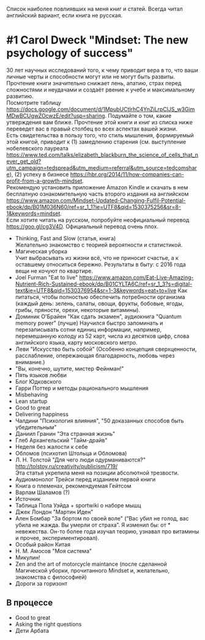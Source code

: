 Список наиболее повлиявших на меня книг и статей. Всегда читал английский вариант, если книга не русская.
# #1 Carol Dweck "Mindset: The new psychology of success"
30 лет научных исследований того, к чему приводит вера в то, что ваши личные черты и способности могут или не могут быть развиты.\
Прочтение книги значительно снижает лень, апатию, страх перед сложностями и неудачами и создаёт рвение к учебе и максимальному развитию.\
Посмотрите таблицу https://docs.google.com/document/d/1MpubUCtlrhC4YnZjLrpClJS_w3GimMDwBCUgwZOcwzE/edit?usp=sharing. Подумайте о том, какие утверждения вам ближе. Прочтение этой книги и книг из списка ниже переведет вас в правый столбец во всех аспектах вашей жизни.\
Есть свидетельства в пользу того, что стиль мышления, формируемый этой книгой, приводит к (1) замедлению старения (см. выступление нобелевского лауреата https://www.ted.com/talks/elizabeth_blackburn_the_science_of_cells_that_never_get_old?utm_campaign=tedspread&utm_medium=referral&utm_source=tedcomshare), (2) успеху в бизнесе https://hbr.org/2014/11/how-companies-can-profit-from-a-growth-mindset. \
Рекомендую установить приложение Amazon Kindle и скачать в нем бесплатную ознакомительную часть второго издания на английском https://www.amazon.com/Mindset-Updated-Changing-Fulfil-Potential-ebook/dp/B01M036N60/ref=sr_1_1?ie=UTF8&qid=1530375256&sr=8-1&keywords=mindset. \
Если хотите читать на русском, попробуйте неофициальный перевод https://goo.gl/cg3V4D. Официальный перевод очень плох.
* Thinking, Fast and Slow (статья, книга)\
Желательно знакомство с теорией вероятности и статистикой.
* Магическая уборка\
Учит выбрасывать из жизни всё, что не приносит счастье, а к оставшему относиться бережно. Результаты в быту: с 2016 года вещи не кочуют по квартире.
* Joel Furman "Eat to live"
https://www.amazon.com/Eat-Live-Amazing-Nutrient-Rich-Sustained-ebook/dp/B01CYLTA6C/ref=sr_1_3?s=digital-text&ie=UTF8&qid=1530376954&sr=1-3&keywords=eat+to+live
Как питаться, чтобы полностью обеспечить потребности организма (каждый день: зелень, салаты, овощи, фрукты, бобовые, ягоды, грибы, пряности, орехи, некоторые витамины).
* Доминик О'Брайен "Как сдать экзамен", аудиокнига "Quantum memory power" (лучше)
Научился быстро запоминать и перезаписывать сотни единиц информации, например, перемешанную колоду из 52 карт, числа из десятков цифр, слова английского языка, карту московского метро.
* Леви "Искусство быть собой"
(Особенно концепция сверхценности, расслабление, опережающая благодарность, любовь через внимание.)
* "Вы, конечно, шутите, мистер Фейнман!"
* Пять языков любви
* Блог Юдковского
* Гарри Поттер и методы рационального мышления
* Misbehaving
* Lean startup
* Good to great
* Delivering happiness
* Чалдини "Психология влияния", "50 доказанных способов быть убедительным"
* Даниил Гранин "Эта странная жизнь"
* Глеб Архангельский "Тайм-драйв"
* Неделя без жалости к себе
* Обломов (психотип Штольца и Обломова)
* Л. Н. Толстой "Для чего люди одурманиваются?"
http://tolstoy.ru/creativity/publicism/719/ \
Эта статья укрепила меня на позиции абсолютной трезвости.
* Аудиомонолог Трейси перед изданием первой книги
* Книга о племенах, рекомендуемая Гейтсом
* Варлам Шаламов (?)
* Источник
* Таблица Пола Уэйда + sportwiki о наборе мышц
* Джек Лондон "Мартин Иден"
* Ален Бомбар "За бортом по своей воле" (“Вас убил не голод, вас убила не жажда. Вы умерли от страха”. Я изменил бы: от * невежества. Он-то более года изучал теорию, узнавал про витамины и прочее, экспериментировал).
* Особый район Китая
* Н. М. Амосов "Моя система"
* Микулин!
* Zen and the art of motorcycle maintance (после сделанной Магической уборки, прочитанного Mindset и, желательно, знакомства с философией)
* Дороги за горизонт

## В процессе
* Good to great
* Asking the right questions
* Дети Арбата

